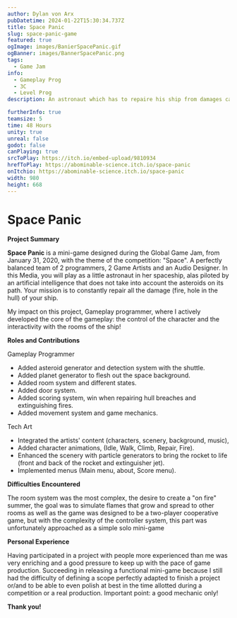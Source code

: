 ```yaml
---
author: Dylan von Arx
pubDatetime: 2024-01-22T15:30:34.737Z
title: Space Panic
slug: space-panic-game
featured: true
ogImage: images/BanierSpacePanic.gif
ogBanner: images/BannerSpacePanic.png
tags:
  - Game Jam
info:
  - Gameplay Prog
  - 3C
  - Level Prog
description: An astronaut which has to repaire his ship from damages cause by traveling through the dangers of space. The goal is to survive for as much time as possible!

furtherInfo: true
teamsize: 5
time: 48 Hours
unity: true
unreal: false
godot: false
canPlaying: true
srcToPlay: https://itch.io/embed-upload/9810934
hrefToPlay: https://abominable-science.itch.io/space-panic
onItchio: https://abominable-science.itch.io/space-panic
width: 980
height: 668
---
```


# Space Panic

<b>Project Summary</b>

<b>Space Panic</b> is a mini-game designed during the Global Game Jam, from January 31, 2020, with the theme of the competition: "Space". A perfectly balanced team of 2 programmers, 2 Game Artists and an Audio Designer. In this Media, you will play as a little astronaut in her spaceship, alas piloted by an artificial intelligence that does not take into account the asteroids on its path. Your mission is to constantly repair all the damage (fire, hole in the hull) of your ship.

My impact on this project, Gameplay programmer, where I actively developed the core of the gameplay: the control of the character and the interactivity with the rooms of the ship!

<b>Roles and Contributions</b>

Gameplay Programmer

- Added asteroid generator and detection system with the shuttle.
- Added planet generator to flesh out the space background.
- Added room system and different states.
- Added door system.
- Added scoring system, win when repairing hull breaches and extinguishing fires.
- Added movement system and game mechanics.

Tech Art

- Integrated the artists' content (characters, scenery, background, music),
- Added character animations, (Idle, Walk, Climb, Repair, Fire).
- Enhanced the scenery with particle generators to bring the rocket to life (front and back of the rocket and extinguisher jet).
- Implemented menus (Main menu, about, Score menu).

<b>Difficulties Encountered</b>

The room system was the most complex, the desire to create a "on fire" summer,
the goal was to simulate flames that grow and spread to other rooms
as well as the game was designed to be a two-player cooperative game, but with the complexity of the controller system,
this part was unfortunately approached as a simple solo mini-game

<b>Personal Experience</b>

Having participated in a project with people more experienced than me was very enriching and a good pressure to keep up with the pace of game production.
Succeeding in releasing a functional mini-game because I still had the difficulty of defining a scope perfectly adapted to finish a project or/and to be able to even polish
at best in the time allotted during a competition or a real production. Important point: a good mechanic only!

<b>Thank you!</b>
